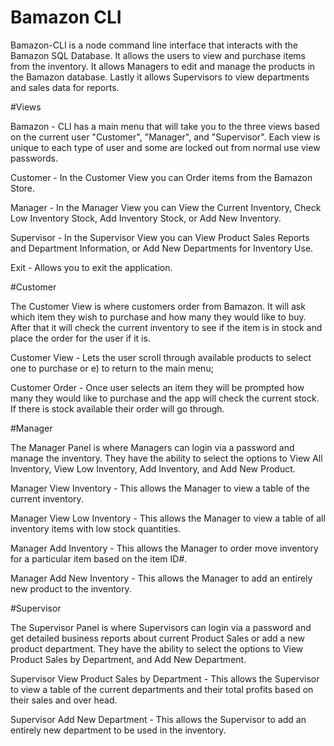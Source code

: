 # Bamazon CLI

Bamazon-CLI is a node command line interface that interacts with the Bamazon SQL Database. It allows the users to view and purchase items from the inventory. It allows Managers to edit and manage the products in the Bamazon database. Lastly it allows Supervisors to view departments and sales data for reports.

#Views

Bamazon - CLI has a main menu that will take you to the three views based on the current user "Customer", "Manager", and "Supervisor". Each view is unique to each type of user and some are locked out from normal use view passwords.

Customer - In the Customer View you can Order items from the Bamazon Store.

Manager - In the Manager View you can View the Current Inventory, Check Low Inventory Stock, Add Inventory Stock, or Add New Inventory.

Supervisor - In the Supervisor View you can View Product Sales Reports and Department Information, or Add New Departments for Inventory Use.

Exit - Allows you to exit the application.

#Customer

The Customer View is where customers order from Bamazon. It will ask which item they wish to purchase and how many they would like to buy. After that it will check the current inventory to see if the item is in stock and place the order for the user if it is.

Customer View - Lets the user scroll through available products to select one to purchase or e) to return to the main menu;

Customer Order - Once user selects an item they will be prompted how many they would like to purchase and the app will check the current stock. If there is stock available their order will go through.

#Manager

The Manager Panel is where Managers can login via a password and manage the inventory. They have the ability to select the options to View All Inventory, View Low Inventory, Add Inventory, and Add New Product.


Manager View Inventory - This allows the Manager to view a table of the current inventory.

Manager View Low Inventory - This allows the Manager to view a table of all inventory items with low stock quantities.

Manager Add Inventory - This allows the Manager to order move inventory for a particular item based on the item ID#.

Manager Add New Inventory - This allows the Manager to add an entirely new product to the inventory.

#Supervisor

The Supervisor Panel is where Supervisors can login via a password and get detailed business reports about current Product Sales or add a new product department. They have the ability to select the options to View Product Sales by Department, and Add New Department.

Supervisor View Product Sales by Department - This allows the Supervisor to view a table of the current departments and their total profits based on their sales and over head.

Supervisor Add New Department - This allows the Supervisor to add an entirely new department to be used in the inventory.